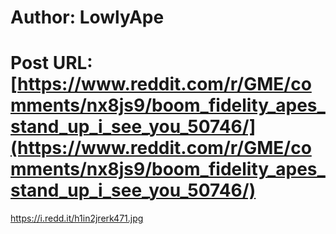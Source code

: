 # Author: LowlyApe
# Post URL: [https://www.reddit.com/r/GME/comments/nx8js9/boom_fidelity_apes_stand_up_i_see_you_50746/](https://www.reddit.com/r/GME/comments/nx8js9/boom_fidelity_apes_stand_up_i_see_you_50746/)


https://i.redd.it/h1in2jrerk471.jpg